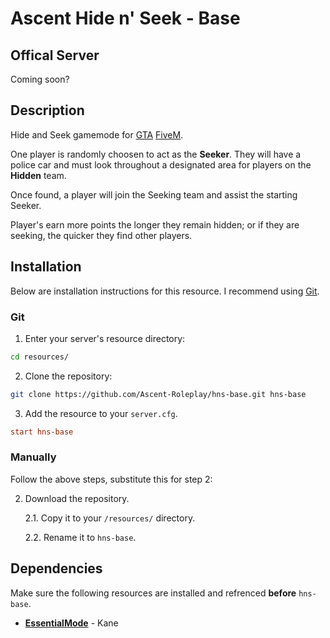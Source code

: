 # Ascent Hide n' Seek - Base

## Offical Server

Coming soon?

## Description

Hide and Seek gamemode for [GTA](https://www.rockstargames.com/V/) [FiveM](https://fivem.net/).

One player is randomly choosen to act as the **Seeker**. They will have a police car and must look throughout a designated area for players on the **Hidden** team.

Once found, a player will join the Seeking team and assist the starting Seeker.

Player's earn more points the longer they remain hidden; or if they are seeking, the quicker they find other players.

## Installation

Below are installation instructions for this resource. I recommend using [Git](https://git-scm.com/).

### Git

1. Enter your server's resource directory:

```bash
cd resources/
```

2. Clone the repository:

```bash
git clone https://github.com/Ascent-Roleplay/hns-base.git hns-base
```

3. Add the resource to your `server.cfg`.

```cfg
start hns-base
```

### Manually

Follow the above steps, substitute this for step 2:

2. Download the repository.
    
    2.1. Copy it to your `/resources/` directory.

    2.2. Rename it to `hns-base`. 

## Dependencies

Make sure the following resources are installed and refrenced **before** `hns-base`.

* [**EssentialMode**](https://github.com/kanersps/essentialmode) - Kane